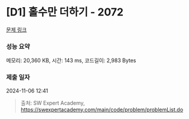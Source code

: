 # [D1] 홀수만 더하기 - 2072 

[문제 링크](https://swexpertacademy.com/main/code/problem/problemDetail.do?contestProbId=AV5QSEhaA5sDFAUq) 

### 성능 요약

메모리: 20,360 KB, 시간: 143 ms, 코드길이: 2,983 Bytes

### 제출 일자

2024-11-06 12:41



> 출처: SW Expert Academy, https://swexpertacademy.com/main/code/problem/problemList.do